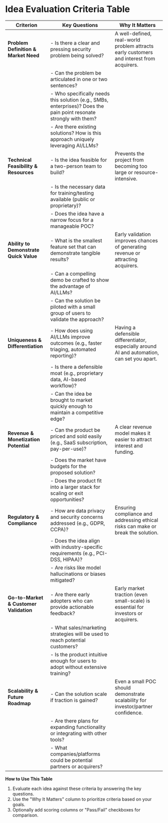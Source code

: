 # Idea Evaluation Criteria Table

| **Criterion**                          | **Key Questions**                                                                                                                                             | **Why It Matters**                                                                                                                                  |
|----------------------------------------|---------------------------------------------------------------------------------------------------------------------------------------------------------------|-----------------------------------------------------------------------------------------------------------------------------------------------------|
| **Problem Definition & Market Need**   | - Is there a clear and pressing security problem being solved?                                                                                               | A well-defined, real-world problem attracts early customers and interest from acquirers.                                                            |
|                                        | - Can the problem be articulated in one or two sentences?                                                                                                    |                                                                                                                                                     |
|                                        | - Who specifically needs this solution (e.g., SMBs, enterprises)? Does the pain point resonate strongly with them?                                           |                                                                                                                                                     |
|                                        | - Are there existing solutions? How is this approach uniquely leveraging AI/LLMs?                                                                            |                                                                                                                                                     |
| **Technical Feasibility & Resources**  | - Is the idea feasible for a two-person team to build?                                                                                                       | Prevents the project from becoming too large or resource-intensive.                                                                                 |
|                                        | - Is the necessary data for training/testing available (public or proprietary)?                                                                              |                                                                                                                                                     |
|                                        | - Does the idea have a narrow focus for a manageable POC?                                                                                                    |                                                                                                                                                     |
| **Ability to Demonstrate Quick Value** | - What is the smallest feature set that can demonstrate tangible results?                                                                                    | Early validation improves chances of generating revenue or attracting acquirers.                                                                    |
|                                        | - Can a compelling demo be crafted to show the advantage of AI/LLMs?                                                                                        |                                                                                                                                                     |
|                                        | - Can the solution be piloted with a small group of users to validate the approach?                                                                          |                                                                                                                                                     |
| **Uniqueness & Differentiation**       | - How does using AI/LLMs improve outcomes (e.g., faster triaging, automated reporting)?                                                                      | Having a defensible differentiator, especially around AI and automation, can set you apart.                                                         |
|                                        | - Is there a defensible moat (e.g., proprietary data, AI-based workflow)?                                                                                    |                                                                                                                                                     |
|                                        | - Can the idea be brought to market quickly enough to maintain a competitive edge?                                                                           |                                                                                                                                                     |
| **Revenue & Monetization Potential**   | - Can the product be priced and sold easily (e.g., SaaS subscription, pay-per-use)?                                                                          | A clear revenue model makes it easier to attract interest and funding.                                                                              |
|                                        | - Does the market have budgets for the proposed solution?                                                                                                   |                                                                                                                                                     |
|                                        | - Does the product fit into a larger stack for scaling or exit opportunities?                                                                                |                                                                                                                                                     |
| **Regulatory & Compliance**            | - How are data privacy and security concerns addressed (e.g., GDPR, CCPA)?                                                                                   | Ensuring compliance and addressing ethical risks can make or break the solution.                                                                    |
|                                        | - Does the idea align with industry-specific requirements (e.g., PCI-DSS, HIPAA)?                                                                            |                                                                                                                                                     |
|                                        | - Are risks like model hallucinations or biases mitigated?                                                                                                  |                                                                                                                                                     |
| **Go-to-Market & Customer Validation** | - Are there early adopters who can provide actionable feedback?                                                                                              | Early market traction (even small-scale) is essential for investors or acquirers.                                                                   |
|                                        | - What sales/marketing strategies will be used to reach potential customers?                                                                                 |                                                                                                                                                     |
|                                        | - Is the product intuitive enough for users to adopt without extensive training?                                                                             |                                                                                                                                                     |
| **Scalability & Future Roadmap**       | - Can the solution scale if traction is gained?                                                                                                             | Even a small POC should demonstrate scalability for investor/partner confidence.                                                                    |
|                                        | - Are there plans for expanding functionality or integrating with other tools?                                                                               |                                                                                                                                                     |
|                                        | - What companies/platforms could be potential partners or acquirers?                                                                                        |                                                                                                                                                     |

**How to Use This Table**

1. Evaluate each idea against these criteria by answering the key questions.  
2. Use the "Why It Matters" column to prioritize criteria based on your goals.  
3. Optionally add scoring columns or "Pass/Fail" checkboxes for comparison.  
